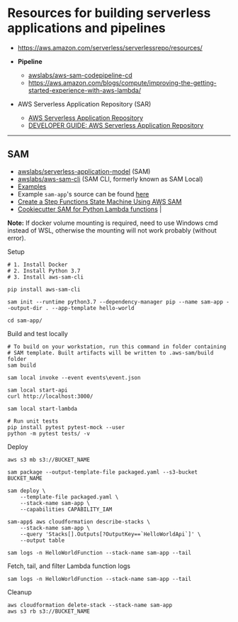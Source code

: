 # Resources for building serverless applications and pipelines

- https://aws.amazon.com/serverless/serverlessrepo/resources/

-  **Pipeline**
   - [awslabs/aws-sam-codepipeline-cd](https://github.com/awslabs/aws-sam-codepipeline-cd)
   - https://aws.amazon.com/blogs/compute/improving-the-getting-started-experience-with-aws-lambda/

- AWS Serverless Application Repository (SAR)
   - [AWS Serverless Application Repository](https://aws.amazon.com/serverless/serverlessrepo/)
   - [DEVELOPER GUIDE: AWS Serverless Application Repository](
        https://docs.aws.amazon.com/serverlessrepo/latest/devguide/what-is-serverlessrepo.html)

---

## SAM

- [awslabs/serverless-application-model](https://github.com/awslabs/serverless-application-model) (SAM)
- [awslabs/aws-sam-cli](https://github.com/awslabs/aws-sam-cli) (SAM CLI, formerly known as SAM Local)
- [Examples](https://github.com/awslabs/serverless-application-model/tree/master/examples/2016-10-31)
- Example `sam-app`'s source can be found [here](
  https://aws.amazon.com/blogs/aws/aws-serverless-application-model-sam-command-line-interface-build-test-and-debug-serverless-apps-locally/)
- [Create a Step Functions State Machine Using AWS SAM ](https://docs.aws.amazon.com/step-functions/latest/dg/tutorial-state-machine-using-sam.html)
- [Cookiecutter SAM for Python Lambda functions](https://github.com/aws-samples/cookiecutter-aws-sam-python) |


**Note:**
If docker volume mounting is required, need to use Windows cmd instead of WSL,
otherwise the mounting will not work probably (without error).

Setup
```
# 1. Install Docker
# 2. Install Python 3.7
# 3. Install aws-sam-cli

pip install aws-sam-cli

sam init --runtime python3.7 --dependency-manager pip --name sam-app --output-dir . --app-template hello-world

cd sam-app/
```

Build and test locally
```
# To build on your workstation, run this command in folder containing
# SAM template. Built artifacts will be written to .aws-sam/build folder
sam build

sam local invoke --event events\event.json

sam local start-api
curl http://localhost:3000/

sam local start-lambda

# Run unit tests
pip install pytest pytest-mock --user
python -m pytest tests/ -v
```

Deploy
```
aws s3 mb s3://BUCKET_NAME

sam package --output-template-file packaged.yaml --s3-bucket BUCKET_NAME

sam deploy \
    --template-file packaged.yaml \
    --stack-name sam-app \
    --capabilities CAPABILITY_IAM

sam-app$ aws cloudformation describe-stacks \
    --stack-name sam-app \
    --query 'Stacks[].Outputs[?OutputKey==`HelloWorldApi`]' \
    --output table

sam logs -n HelloWorldFunction --stack-name sam-app --tail
```

Fetch, tail, and filter Lambda function logs
```
sam logs -n HelloWorldFunction --stack-name sam-app --tail
```

Cleanup
```
aws cloudformation delete-stack --stack-name sam-app
aws s3 rb s3://BUCKET_NAME
```
